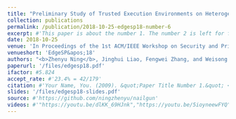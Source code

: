 ```yaml
---
title: "Preliminary Study of Trusted Execution Environments on Heterogeneous Edge Platforms"
collection: publications
permalink: /publication/2018-10-25-edgesp18-number-6
excerpt: #'This paper is about the number 1. The number 2 is left for future work.'
date: 2018-10-25
venue: 'In Proceedings of the 1st ACM/IEEE Workshop on Security and Privacy in Edge Computing, in conjunction with the 3rd ACM/IEEE Symposium on Edge Computing, Bellevue, Washington'
venueshort: 'EdgeSP&apos;18'
authors: "<b>Zhenyu Ning</b>, Jinghui Liao, Fengwei Zhang, and Weisong Shi"
paperurl: '/files/edgesp18.pdf'
ifactor: #5.824
accept_rate: #'23.4% = 42/179'
citation: #'Your Name, You. (2009). &quot;Paper Title Number 1.&quot; <i>Journal 1</i>. 1(1).'
slides: '/files/edgesp18-slides.pdf'
source: #'https://github.com/ningzhenyu/nailgun'
videos: #'"https://youtu.be/dlKK_69HJnk","https://youtu.be/5ioyneewFYQ"'
---
```

